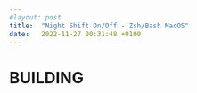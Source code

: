 ```yaml
---
#layout: post
title:  "Night Shift On/Off - Zsh/Bash MacOS"
date:   2022-11-27 00:31:48 +0100
---
```


# BUILDING
